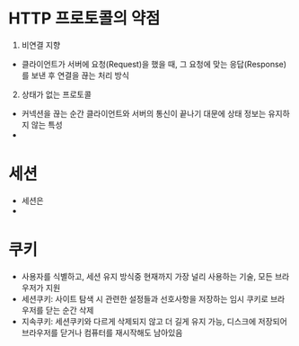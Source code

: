 # HTTP 프로토콜의 약점
1. 비연결 지향<br>
  - 클라이언트가 서버에 요청(Request)을 했을 때, 그 요청에 맞는 응답(Response)를 보낸 후 연결을 끊는 처리 방식
2. 상태가 없는 프로토콜<br>
  - 커넥션을 끊는 순간 클라이언트와 서버의 통신이 끝나기 대문에 상태 정보는 유지하지 않는 특성
  - 

# 세션
- 세션은
- 
# 쿠키
- 사용자를 식별하고, 세션 유지 방식중 현재까지 가장 널리 사용하는 기술, 모든 브라우저가 지원
- 세션쿠키: 사이트 탐색 시 관련한 설정들과 선호사항을 저장하는 임시 쿠키로 브라우저를 닫는 순간 삭제
- 지속쿠키: 세션쿠키와 다르게 삭제되지 않고 더 길게 유지 가능, 디스크에 저장되어 브라우저를 닫거나 컴퓨터를 재시작해도 남아있음
